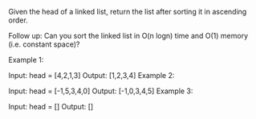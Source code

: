 Given the head of a linked list, return the list after sorting it in ascending order.

Follow up: Can you sort the linked list in O(n logn) time and O(1) memory (i.e. constant space)?

 

Example 1:


Input: head = [4,2,1,3]
Output: [1,2,3,4]
Example 2:


Input: head = [-1,5,3,4,0]
Output: [-1,0,3,4,5]
Example 3:

Input: head = []
Output: []